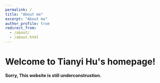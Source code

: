 ```yaml
---
permalink: /
title: "About me"
excerpt: "About me"
author_profile: true
redirect_from: 
  - /about/
  - /about.html
---
```


**Welcome to Tianyi Hu's homepage!**
=====
**Sorry, This website is still underconstrustion.**


